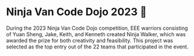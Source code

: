 # Ninja Van Code Dojo 2023 🥷

During the 2023 Ninja Van Code Dojo competition, EEE warriors consisting of Yuan Sheng, Jake, Keith, and Kenneth created Ninja Walker, which was awarded the prize for both creativity and feasibility. This project was selected as the top entry out of the 22 teams that participated in the event.
